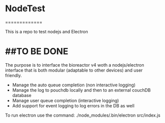 # NodeTest
=============

This is a repo to test nodejs and Electron

##TO BE DONE
============

The purpose is to interface the bioreactor v4 woth a nodejs/electron interface that is both modular (adaptable to other devices) and user friendly.

- Manage the auto queue completion (non interactive logging)
- Manage the log to pouchdb locally and then to an external couchDB database
- Manage user queue completion (interactive logging)
- Add support for event logging to log errors in the DB as well 


To run electron use the command: ./node_modules/.bin/electron src/index.js

